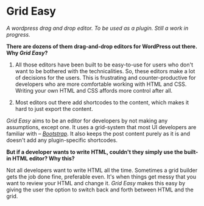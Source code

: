 # Grid Easy
_A wordpress drag and drop editor. To be used as a plugin. Still a work in progress._

**There are dozens of them drag-and-drop editors for WordPress out there. Why _Grid Easy_?**

1. All those editors have been built to be easy-to-use for users who don't want to be bothered with the technicalities. So, these editors make a lot of decisions for the users. This is frustrating and counter-productive for developers who are more comfortable working with HTML and CSS. Writing your own HTML and CSS affords more control after all.

2. Most editors out there add shortcodes to the content, which makes it hard to just export the content.

_Grid Easy_ aims to be an editor for developers by not making any assumptions, except one. It uses a grid-system that most UI developers are familiar with – _[Bootstrap](https://getbootstrap.com/docs/3.3/css/#grid)_. It also keeps the post content purely as it is and doesn't add any plugin-specific shortcodes.

**But if a developer wants to write HTML, couldn't they simply use the built-in HTML editor? Why this?**

Not all developers want to write HTML all the time. Sometimes a grid builder gets the job done fine, preferable even. It's when things get messy that you want to review your HTML and change it. _Grid Easy_ makes this easy by giving the user the option to switch back and forth between HTML and the grid.




